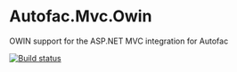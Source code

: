 # Autofac.Mvc.Owin
OWIN support for the ASP.NET MVC integration for Autofac

[![Build status](https://ci.appveyor.com/api/projects/status/3fh0r8x7qtbfmv08?svg=true)](https://ci.appveyor.com/project/Autofac/autofac-mvc-owin)